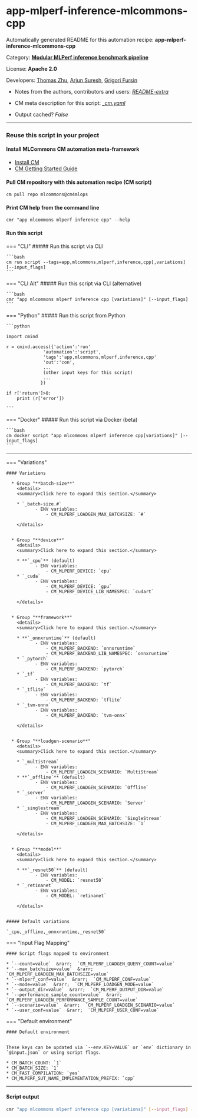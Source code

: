 # app-mlperf-inference-mlcommons-cpp
Automatically generated README for this automation recipe: **app-mlperf-inference-mlcommons-cpp**

Category: **[Modular MLPerf inference benchmark pipeline](..)**

License: **Apache 2.0**

Developers: [Thomas Zhu](https://www.linkedin.com/in/hanwen-zhu-483614189), [Arjun Suresh](https://www.linkedin.com/in/arjunsuresh), [Grigori Fursin](https://cKnowledge.org/gfursin)
* Notes from the authors, contributors and users: [*README-extra*](https://github.com/mlcommons/cm4mlops/tree/main/script/app-mlperf-inference-mlcommons-cpp/README-extra.md)

* CM meta description for this script: *[_cm.yaml](https://github.com/mlcommons/cm4mlops/tree/main/script/app-mlperf-inference-mlcommons-cpp/_cm.yaml)*
* Output cached? *False*

---
### Reuse this script in your project

#### Install MLCommons CM automation meta-framework

* [Install CM](https://docs.mlcommons.org/ck/install)
* [CM Getting Started Guide](https://docs.mlcommons.org/ck/getting-started/)

#### Pull CM repository with this automation recipe (CM script)

```cm pull repo mlcommons@cm4mlops```

#### Print CM help from the command line

````cmr "app mlcommons mlperf inference cpp" --help````

#### Run this script

=== "CLI"
    ##### Run this script via CLI

    ```bash
    cm run script --tags=app,mlcommons,mlperf,inference,cpp[,variations] [--input_flags]
    ```
=== "CLI Alt"
    ##### Run this script via CLI (alternative)


    ```bash
    cmr "app mlcommons mlperf inference cpp [variations]" [--input_flags]
    ```

=== "Python"
    ##### Run this script from Python


    ```python

    import cmind

    r = cmind.access({'action':'run'
                  'automation':'script',
                  'tags':'app,mlcommons,mlperf,inference,cpp'
                  'out':'con',
                  ...
                  (other input keys for this script)
                  ...
                 })

    if r['return']>0:
        print (r['error'])

    ```


=== "Docker"
    ##### Run this script via Docker (beta)

    ```bash
    cm docker script "app mlcommons mlperf inference cpp[variations]" [--input_flags]
    ```
___

=== "Variations"


    #### Variations

      * Group "**batch-size**"
        <details>
        <summary>Click here to expand this section.</summary>

        * `_batch-size.#`
               - ENV variables:
                   - CM_MLPERF_LOADGEN_MAX_BATCHSIZE: `#`

        </details>


      * Group "**device**"
        <details>
        <summary>Click here to expand this section.</summary>

        * **`_cpu`** (default)
               - ENV variables:
                   - CM_MLPERF_DEVICE: `cpu`
        * `_cuda`
               - ENV variables:
                   - CM_MLPERF_DEVICE: `gpu`
                   - CM_MLPERF_DEVICE_LIB_NAMESPEC: `cudart`

        </details>


      * Group "**framework**"
        <details>
        <summary>Click here to expand this section.</summary>

        * **`_onnxruntime`** (default)
               - ENV variables:
                   - CM_MLPERF_BACKEND: `onnxruntime`
                   - CM_MLPERF_BACKEND_LIB_NAMESPEC: `onnxruntime`
        * `_pytorch`
               - ENV variables:
                   - CM_MLPERF_BACKEND: `pytorch`
        * `_tf`
               - ENV variables:
                   - CM_MLPERF_BACKEND: `tf`
        * `_tflite`
               - ENV variables:
                   - CM_MLPERF_BACKEND: `tflite`
        * `_tvm-onnx`
               - ENV variables:
                   - CM_MLPERF_BACKEND: `tvm-onnx`

        </details>


      * Group "**loadgen-scenario**"
        <details>
        <summary>Click here to expand this section.</summary>

        * `_multistream`
               - ENV variables:
                   - CM_MLPERF_LOADGEN_SCENARIO: `MultiStream`
        * **`_offline`** (default)
               - ENV variables:
                   - CM_MLPERF_LOADGEN_SCENARIO: `Offline`
        * `_server`
               - ENV variables:
                   - CM_MLPERF_LOADGEN_SCENARIO: `Server`
        * `_singlestream`
               - ENV variables:
                   - CM_MLPERF_LOADGEN_SCENARIO: `SingleStream`
                   - CM_MLPERF_LOADGEN_MAX_BATCHSIZE: `1`

        </details>


      * Group "**model**"
        <details>
        <summary>Click here to expand this section.</summary>

        * **`_resnet50`** (default)
               - ENV variables:
                   - CM_MODEL: `resnet50`
        * `_retinanet`
               - ENV variables:
                   - CM_MODEL: `retinanet`

        </details>


    ##### Default variations

    `_cpu,_offline,_onnxruntime,_resnet50`
=== "Input Flag Mapping"


    #### Script flags mapped to environment

    * `--count=value`  &rarr;  `CM_MLPERF_LOADGEN_QUERY_COUNT=value`
    * `--max_batchsize=value`  &rarr;  `CM_MLPERF_LOADGEN_MAX_BATCHSIZE=value`
    * `--mlperf_conf=value`  &rarr;  `CM_MLPERF_CONF=value`
    * `--mode=value`  &rarr;  `CM_MLPERF_LOADGEN_MODE=value`
    * `--output_dir=value`  &rarr;  `CM_MLPERF_OUTPUT_DIR=value`
    * `--performance_sample_count=value`  &rarr;  `CM_MLPERF_LOADGEN_PERFORMANCE_SAMPLE_COUNT=value`
    * `--scenario=value`  &rarr;  `CM_MLPERF_LOADGEN_SCENARIO=value`
    * `--user_conf=value`  &rarr;  `CM_MLPERF_USER_CONF=value`



=== "Default environment"

    #### Default environment


    These keys can be updated via `--env.KEY=VALUE` or `env` dictionary in `@input.json` or using script flags.

    * CM_BATCH_COUNT: `1`
    * CM_BATCH_SIZE: `1`
    * CM_FAST_COMPILATION: `yes`
    * CM_MLPERF_SUT_NAME_IMPLEMENTATION_PREFIX: `cpp`



___
#### Script output
```bash
cmr "app mlcommons mlperf inference cpp [variations]" [--input_flags] -j
```